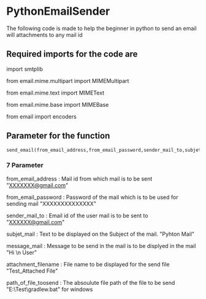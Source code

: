 # PythonEmailSender
The following code is made to help the beginner in python to send an email will attachments to any mail id

## Required imports for the code are 
import smtplib

from email.mime.multipart import MIMEMultipart

from email.mime.text import MIMEText

from email.mime.base import MIMEBase

from email import encoders


## Parameter for the function
```
send_email(from_email_address,from_email_password,sender_mail_to,subjet_mail,message_mail,attachment_filename,path_of_file_toosend)
```
### 7 Parameter 
from_email_address : Mail id from which mail is to be sent
"XXXXXXX@gmail.com"

from_email_password : Password of the mail which is to be used for sending mail
"XXXXXXXXXXXXXX"

sender_mail_to : Email id of the user mail is to be sent to
"XXXXXX@gmail.com"

subjet_mail : Text to be displayed on the Subject of the mail.
"Pyhton Mail"

message_mail : Message to be send in the mail is to be displyed in the mail 
"Hi \n User"

attachment_filename : File name to be displayed for the send file 
"Test_Attached File"

path_of_file_toosend : The absoulute file path of the file to be send
"E:\\Test\\gradlew.bat" for windows

